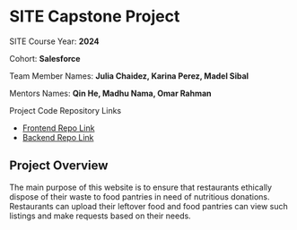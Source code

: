 # SITE Capstone Project

SITE Course Year: **2024**

Cohort: **Salesforce**

Team Member Names: **Julia Chaidez, Karina Perez, Madel Sibal**

Mentors Names: **Qin He, Madhu Nama, Omar Rahman**

Project Code Repository Links

* [Frontend Repo Link](https://github.com/FTL-2024-Pod-C/leftover-love-ui)
* [Backend Repo Link](https://github.com/FTL-2024-Pod-C/leftover-love-api)

## Project Overview

The main purpose of this website is to ensure that restaurants ethically dispose of their waste to food pantries in need of nutritious donations. Restaurants can upload their leftover food and food pantries can view such listings and make requests based on their needs. 

<!--
Deployment Website: **Add Link to Deployed Project**

### Open-source libraries used

- Add any links to open-source libraries used in your project.
-->
